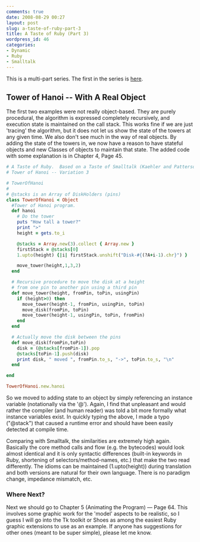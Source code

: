 ```yaml
---
comments: true
date: 2008-08-29 00:27
layout: post
slug: a-taste-of-ruby-part-3
title: A Taste of Ruby (Part 3)
wordpress_id: 46
categories:
- Dynamic
- Ruby
- Smalltalk
---
```


This is a multi-part series.  The first in the series is [here](../../../08/28/a-taste-of-ruby).



## Tower of Hanoi -- With A Real Object


The first two examples were not really object-based.  They are purely procedural, the algorithm is expressed completely recursively, and execution state is maintained on the call stack.  This works fine if we are just 'tracing' the algorithm, but it does not let us show the state of the towers at any given time.  We also don't see much in the way of real objects.  By adding the state of the towers in, we now have a reason to have stateful objects and new Classes of objects to maintain that state.  The added code with some explanation is in Chapter 4, Page 45.

<!-- more -->

```ruby
# A Taste of Ruby.  Based on a Taste of Smalltalk (Kaehler and Patterson)
# Tower of Hanoi -- Variation 3

# TowerOfHanoi
#
# @stacks is an Array of DiskHolders (pins)
class TowerOfHanoi < Object
  #Tower of Hanoi program.
  def hanoi
    # Do the tower
    puts "How tall a tower?"
    print ">"
    height = gets.to_i

    @stacks = Array.new(3).collect { Array.new }
    firstStack = @stacks[0]
    1.upto(height) {|i| firstStack.unshift("Disk-#{(?A+i-1).chr}") }

    move_tower(height,1,3,2)
  end

  # Recursive procedure to move the disk at a height
  # from one pin to another pin using a third pin
  def move_tower(height, fromPin, toPin, usingPin)
    if (height>0) then
      move_tower(height-1, fromPin, usingPin, toPin)
      move_disk(fromPin, toPin)
      move_tower(height-1, usingPin, toPin, fromPin)
    end
  end

  # Actually move the disk between the pins
  def move_disk(fromPin,toPin)
    disk = (@stacks[fromPin-1]).pop
    @stacks[toPin-1].push(disk)
    print disk, " moved ", fromPin.to_s, "->", toPin.to_s, "\n"
  end

end

TowerOfHanoi.new.hanoi
```

So we moved to adding state to an object by simply referencing an instance variable (notationally via the '@').  Again, I find that unpleasant and would rather the compiler (and human reader) was told a bit more formally what instance variables exist.  In quickly typing the above, I made a typo ("@stack") that caused a runtime error and should have been easily detected at compile time.

Comparing with Smalltalk, the similarities are extremely high again.  Basically the core method calls and flow (e.g. the bytecodes) would look almost identical and it is only syntactic differences (built-in keywords in Ruby, shortening of selectors/method-names, etc.) that make the two read differently.  The idioms can be maintained (1.upto(height)) during translation and both versions are natural for their own language.  There is no paradigm change, impedance mismatch, etc.



### Where Next?


Next we should go to Chapter 5 (Animating the Program) — Page 64.  This involves some graphic work for the 'model' aspects to be realistic, so I guess I will go into the Tk toolkit or Shoes as among the easiest Ruby graphic extensions to use as an example.  If anyone has suggestions for other ones (meant to be super simple), please let me know.
